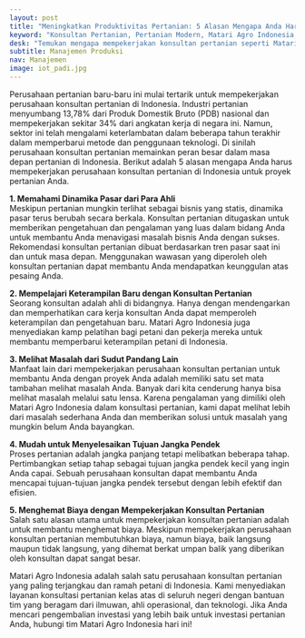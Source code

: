 ```yaml
---
layout: post
title: "Meningkatkan Produktivitas Pertanian: 5 Alasan Mengapa Anda Harus Menggunakan Konsultan Matari Agro Indonesia"
keyword: "Konsultan Pertanian, Pertanian Modern, Matari Agro Indonesia, Konsultasi Pertanian, Peningkatan Produktivitas Pertanian, Pertanian di Indonesia"
desk: "Temukan mengapa mempekerjakan konsultan pertanian seperti Matari Agro Indonesia dapat membawa perubahan besar dalam proyek pertanian Anda"
subtitle: Manajemen Produksi
nav: Manajemen
image: iot_padi.jpg
---
```


Perusahaan pertanian baru-baru ini mulai tertarik untuk mempekerjakan perusahaan konsultan pertanian di Indonesia. Industri pertanian menyumbang 13,78% dari Produk Domestik Bruto (PDB) nasional dan mempekerjakan sekitar 34% dari angkatan kerja di negara ini. Namun, sektor ini telah mengalami keterlambatan dalam beberapa tahun terakhir dalam memperbarui metode dan penggunaan teknologi. Di sinilah perusahaan konsultan pertanian memainkan peran besar dalam masa depan pertanian di Indonesia. Berikut adalah 5 alasan mengapa Anda harus mempekerjakan perusahaan konsultan pertanian di Indonesia untuk proyek pertanian Anda.

**1. Memahami Dinamika Pasar dari Para Ahli**  
Meskipun pertanian mungkin terlihat sebagai bisnis yang statis, dinamika pasar terus berubah secara berkala. Konsultan pertanian ditugaskan untuk memberikan pengetahuan dan pengalaman yang luas dalam bidang Anda untuk membantu Anda menavigasi masalah bisnis Anda dengan sukses. Rekomendasi konsultan pertanian dibuat berdasarkan tren pasar saat ini dan untuk masa depan. Menggunakan wawasan yang diperoleh oleh konsultan pertanian dapat membantu Anda mendapatkan keunggulan atas pesaing Anda.

**2. Mempelajari Keterampilan Baru dengan Konsultan Pertanian**  
Seorang konsultan adalah ahli di bidangnya. Hanya dengan mendengarkan dan memperhatikan cara kerja konsultan Anda dapat memperoleh keterampilan dan pengetahuan baru. Matari Agro Indonesia juga menyediakan kamp pelatihan bagi petani dan pekerja mereka untuk membantu memperbarui keterampilan petani di Indonesia.

**3. Melihat Masalah dari Sudut Pandang Lain**  
Manfaat lain dari mempekerjakan perusahaan konsultan pertanian untuk membantu Anda dengan proyek Anda adalah memiliki satu set mata tambahan melihat masalah Anda. Banyak dari kita cenderung hanya bisa melihat masalah melalui satu lensa. Karena pengalaman yang dimiliki oleh Matari Agro Indonesia dalam konsultasi pertanian, kami dapat melihat lebih dari masalah sederhana Anda dan memberikan solusi untuk masalah yang mungkin belum Anda bayangkan.

**4. Mudah untuk Menyelesaikan Tujuan Jangka Pendek**  
Proses pertanian adalah jangka panjang tetapi melibatkan beberapa tahap. Pertimbangkan setiap tahap sebagai tujuan jangka pendek kecil yang ingin Anda capai. Sebuah perusahaan konsultan dapat membantu Anda mencapai tujuan-tujuan jangka pendek tersebut dengan lebih efektif dan efisien.

**5. Menghemat Biaya dengan Mempekerjakan Konsultan Pertanian**  
Salah satu alasan utama untuk mempekerjakan konsultan pertanian adalah untuk membantu menghemat biaya. Meskipun mempekerjakan perusahaan konsultan pertanian membutuhkan biaya, namun biaya, baik langsung maupun tidak langsung, yang dihemat berkat umpan balik yang diberikan oleh konsultan dapat sangat besar.

Matari Agro Indonesia adalah salah satu perusahaan konsultan pertanian yang paling terjangkau dan ramah petani di Indonesia. Kami menyediakan layanan konsultasi pertanian kelas atas di seluruh negeri dengan bantuan tim yang beragam dari ilmuwan, ahli operasional, dan teknologi. Jika Anda mencari pengembalian investasi yang lebih baik untuk investasi pertanian Anda, hubungi tim Matari Agro Indonesia hari ini!
